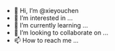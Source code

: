 - 👋 Hi, I’m @xieyouchen
- 👀 I’m interested in ...
- 🌱 I’m currently learning ...
- 💞️ I’m looking to collaborate on ...
- 📫 How to reach me ...

<!---
xieyouchen/xieyouchen is a ✨ special ✨ repository because its `README.md` (this file) appears on your GitHub profile.
You can click the Preview link to take a look at your changes.
--->
